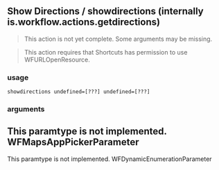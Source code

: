 
## Show Directions / showdirections (internally is.workflow.actions.getdirections)

> This action is not yet complete. Some arguments may be missing.


> This action requires that Shortcuts has permission to use WFURLOpenResource.

### usage
`showdirections undefined=[???] undefined=[???]`

### arguments
This paramtype is not implemented. WFMapsAppPickerParameter
---
This paramtype is not implemented. WFDynamicEnumerationParameter

